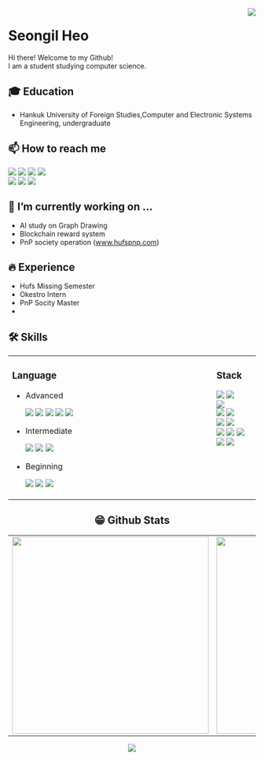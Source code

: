 <img align='right' src="https://hits.seeyoufarm.com/api/count/incr/badge.svg?url=https%3A%2F%2Fgithub.com%2FSeongilHeo%2Fhit-counter&count_bg=%2379C83D&title_bg=%23555555&icon=&icon_color=%23E7E7E7&title=Visits&edge_flat=false">

# Seongil Heo
Hi there! Welcome to my Github!<br>
I am a student studying computer science.<br>

## 🎓 Education
- Hankuk University of Foreign Studies,Computer and Electronic Systems Engineering, undergraduate

## 📫 How to reach me
<a href="tjddlf101@gmail.com" target="_blank"><img src="https://img.shields.io/badge/Gmail-EA4335?style=flat-square&logo=Gmail&logoColor=white"/></a>
<a href="https://www.instagram.com/heoseongil2546/" target="_blank"><img src="https://img.shields.io/badge/Instagram-E4405F?style=flat-square&logo=Instagram&logoColor=white"/></a>
<a href="https://www.facebook.com/profile.php?id=100010551708684" target="_blank"><img src="https://img.shields.io/badge/Facebook-1877F2?style=flat-square&logo=Facebook&logoColor=white"/></a>
<img src="https://img.shields.io/badge/tjddlf101-FFCD00?style=flat-square&logo=KakaoTalk&logoColor=white"/><br>
<a href="https://www.linkedin.com/in/seongil-heo-5469aa1b3/" target="_blank"><img src="https://img.shields.io/badge/LinkedIn-0A66C2?style=flat-square&logo=LinkedIn&logoColor=white"/></a>
<a href="https://heo-seongil.tistory.com/" target="_blank"><img src="https://img.shields.io/badge/Blog-F56C2D?style=flat-square&logo=Opsgenie&logoColor=white"/></a>
<a href="https://www.youtube.com/channel/UCyRHMeS_RPlgAtaNYH8w3nA" target="_blank"><img src="https://img.shields.io/badge/YouTube-FF0000?style=flat-square&logo=YouTube&logoColor=white"/></a>


 ## 🔭 I’m currently working on ...
 - AI study on Graph Drawing
 - Blockchain reward system
 - PnP society operation (www.hufspnp.com)

## 🔥 Experience
- Hufs Missing Semester
- Okestro Intern
- PnP Socity Master
- 

## 🛠 Skills
<center>
 <table width="100%">
 <tr width="100%">
  <td valign="top" width="50%">
    <h3>Language</h3>
    <ul>
     <li>Advanced</li>
      <p>
       <img src="https://img.shields.io/badge/C-A8B9CC?style=flat-square&logo=C&logoColor=white"/> 
       <img src="https://img.shields.io/badge/C++-00599C?style=flat-square&logo=c%2B%2B&logoColor=white"/> 
       <img src="https://img.shields.io/badge/Python-3776AB?style=flat-square&logo=Python&logoColor=white"/> 
       <img src="https://img.shields.io/badge/HTML-E34F26?style=flat-square&logo=HTML5&logoColor=white"/> 
       <img src="https://img.shields.io/badge/CSS-1572B6?style=flat-square&logo=CSS3&logoColor=white"/> 
      </p>
     <li>Intermediate</li>
      <p>
        <img src="https://img.shields.io/badge/JavaScript-F7DF1E?style=flat-square&logo=JavaScripton&logoColor=white"/>
        <img src="https://img.shields.io/badge/Java-007396?style=flat-square&logo=Java&logoColor=white"/>
        <img src="https://img.shields.io/badge/Markdown-000000?style=flat-square&logo=Markdown&logoColor=white"/>
      </p>
     <li>Beginning</li>
      <p>
        <img src="https://img.shields.io/badge/Go-00ADD8?style=flat-square&logo=Go&logoColor=white"/> 
        <img src="https://img.shields.io/badge/PHP-777BB4?style=flat-square&logo=PHP&logoColor=white"/> 
        <img src="https://img.shields.io/badge/Kotlin-0095D5?style=flat-square&logo=Kotlin&logoColor=white"/>
      </p>
    </ul>
    <img src="https://blog.kakaocdn.net/dn/dAEQye/btqDOkONLE0/5TK0HtrButojrSUVadJRP0/img.jpg" height="1" width="400">
  </td>
  <td valign="top" width="50%">
    <h3>Stack</h3>
    <p>
     <img src="https://img.shields.io/badge/Pytorch-EE4C2C?style=flat-square&logo=Pytorch&logoColor=white"/>
     <img src="https://img.shields.io/badge/TensorFlow-FF6F00?style=flat-square&logo=TensorFlow&logoColor=white"/><br>
     <img src="https://img.shields.io/badge/Android-3DDC84?style=flat-square&logo=Android&logoColor=white"/><br>
     <img src="https://img.shields.io/badge/Git-F05032?style=flat-square&logo=Git&logoColor=white"/>
     <img src="https://img.shields.io/badge/Docker-2496ED?style=flat-square&logo=Docker&logoColor=white"/><br>
     <img src="https://img.shields.io/badge/aws-232F3E?style=flat-square&logo=AmazonAWS&logoColor=white"/>
     <img src="https://img.shields.io/badge/Ubuntu-E95420?style=flat-square&logo=Ubuntu&logoColor=white"/><br>
     <img src="https://img.shields.io/badge/Apache-D22128?style=flat-square&logo=Apache&logoColor=white"/>
     <img src="https://img.shields.io/badge/MariaDB-1F305F?style=flat-square&logo=MariaDB&logoColor=white"/>
     <img src="https://img.shields.io/badge/MySQL-4479A1?style=flat-square&logo=MySQL&logoColor=white"/><br>
     <img src="https://img.shields.io/badge/Raspberry Pi-A22846?style=flat-square&logo=RaspberryPi&logoColor=white"/>
     <img src="https://img.shields.io/badge/Arduino-00979D?style=flat-square&logo=Arduino&logoColor=white"/><br>
    </p>
    <img src="https://blog.kakaocdn.net/dn/dAEQye/btqDOkONLE0/5TK0HtrButojrSUVadJRP0/img.jpg" height="1" width="400">
  </td></tr></table>
<center>  
 
## 😁 Github Stats  
<table width="100%">
 <tr>
  <td valign="top" width="50%">
   <img src="https://github-readme-stats.vercel.app/api?username=SeongilHeo&hide_border=true" width="400">
  </td>
  <td valign="top" width="50%">
   <img src="https://github-readme-stats.vercel.app/api/top-langs/?username=SeongilHeo&hide_border=true&layout=compact" width="400">
  </td>
 </tr>
</table>  

<p align="center"><img align='center' src="http://mazassumnida.wtf/api/v2/generate_badge?boj=tjddlf101"></p>
